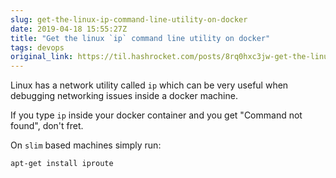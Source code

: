 ```yaml
---
slug: get-the-linux-ip-command-line-utility-on-docker
date: 2019-04-18 15:55:27Z
title: "Get the linux `ip` command line utility on docker"
tags: devops
original_link: https://til.hashrocket.com/posts/8rq0hxc3jw-get-the-linux-ip-command-line-utility-on-docker
---
```



Linux has a network utility called `ip` which can be very useful when debugging networking issues inside a docker machine.

If you type `ip` inside your docker container and you get "Command not found", don't fret.

On `slim` based machines simply run:

```
apt-get install iproute
```
